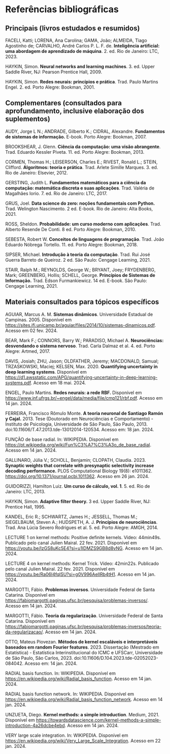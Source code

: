 # Referências bibliográficas

## Principais (livros estudados e resumidos)

FACELI, Katti; LORENA, Ana Carolina; GAMA, João; ALMEIDA, Tiago Agostinho de; CARVALHO, André Carlos P. L. F. de. **Inteligência artificial: uma abordagem de aprendizado de máquina**. 2. ed. Rio de Janeiro: LTC, 2023.

HAYKIN, Simon. **Neural networks and learning machines**. 3. ed. Upper Saddle River, NJ: Pearson Prentice Hall, 2009.

HAYKIN, Simon. **Redes neurais: princípios e prática**. Trad. Paulo Martins Engel. 2. ed. Porto Alegre: Bookman, 2001.

## Complementares (consultados para aprofundamento, inclusive elaboração dos suplementos)

AUDY, Jorge L N.; ANDRADE, Gilberto K.; CIDRAL, Alexandre. **Fundamentos de sistemas de informação.** E-book. Porto Alegre: Bookman, 2007.

BROOKSHEAR, J. Glenn. **Ciência da computação: uma visão abrangente**. Trad. Eduardo Kessler Piveta. 11. ed. Porto Alegre: Bookman, 2013.

CORMEN, Thomas H.; LEISERSON, Charles E.; RIVEST, Ronald L.; STEIN, Clifford. **Algoritmos: teoria e prática**. Trad. Arlete Simille Marques. 3. ed. Rio de Janeiro: Elsevier, 2012.

GERSTING, Judith L. **Fundamentos matemáticos para a ciência da computação: matemática discreta e suas aplicações**. Trad. Valéria de Magalhães Iorio. 7. ed. Rio de Janeiro: LTC, 2017.

GRUS, Joel. **Data science do zero: noções fundamentais com Python.** Trad. Welington Nascimento. 2 ed. E-book. Rio de Janeiro: Alta Books, 2021.

ROSS, Sheldon. **Probabilidade: um curso moderno com aplicações**. Trad. Alberto Resende De Conti. 8 ed. Porto Alegre: Bookman, 2010.

SEBESTA, Robert W. **Conceitos de linguagens de programação**. Trad. João Eduardo Nóbrega Tortello. 11. ed. Porto Alegre: Bookman, 2018.

SIPSER, Michael. **Introdução à teoria da computação**. Trad. Rui José Guerra Barreto de Queiroz. 2 ed. São Paulo: Cengage Learning, 2021.

STAIR, Ralph M.; REYNOLDS, George W.; BRYANT, Joey; FRYDENBERG, Mark; GREENBERG, Hollis; SCHELL, George. **Princípios de Sistemas de Informação.** Trad. Edson Furmankiewicz. 14 ed. E-book. São Paulo: Cengage Learning, 2021.

<!-- AGGARWAL, Charu C. **Neural networks and deep learning: a textbook**. 2. ed. Cham: Springer, 2023. -->
<!-- CHURCHLAND, Patricia Smith; SEJNOWSKI, Terrence J. **The computational brain**. 25th Anniversary ed. Cambridge, MA: The MIT Press, 2017. -->
<!-- FÁVERO, Luiz Paulo; BELFIORE, Patrícia. **Manual de análise de dados: estatística e machine learning com Excel, SPSS, Stata, R e Python.** 2. ed. Rio de Janeiro: LTC, 2024. -->
<!-- IZBICKI, Rafael; DOS SANTOS, Tiago Mendonça. **Aprendizado de máquina: uma abordagem estatística**. São Carlos: Rafael Izbicki, 2020. -->
<!-- LUGER, George F. **Inteligência artificial**. Trad. Daniel Vieira. 6. ed. São Paulo: Pearson, 2013. -->
<!-- MORETTIN, Pedro Alberto; BUSSAB, Wilton de Oliveira. **Estatística básica**. 10. ed. São Paulo: SaraivaUni, 2023. -->
<!-- MORETTIN, Pedro Alberto; SINGER, Júlio da Motta. **Estatística e ciência de dados.** 1. ed. Rio de Janeiro: LTC, 2023. -->
<!-- RUSSEL, Stuart J.; NORVIG, Peter. **Inteligência artificial: uma abordagem moderna**. Trad. Daniel Vieira; Flávio Soares Corrêa da Silva. 4. ed. Rio de Janeiro: GEN LTC, 2022. -->

## Materiais consultados para tópicos específicos

AGUIAR, Marcus A. M. **Sistemas dinâmicos**. Universidade Estadual de Campinas. 2005. Disponível em <https://sites.ifi.unicamp.br/aguiar/files/2014/10/sistemas-dinamicos.pdf>. Acesso em 02 fev. 2024.

BEAR, Mark F.; CONNORS, Barry W.; PARADISO, Michael A. **Neurociências: desvendando o sistema nervoso**. Trad. Carla Dalmaz et al. 4. ed. Porto Alegre: Artmed, 2017.

DAVIS, Josiah; ZHU, Jason; OLDFATHER, Jeremy; MACDONALD, Samual; TRZASKOWSKI, Maciej; KELSEN, Max. 2020. **Quantifying uncertainty in deep learning systems**. Disponível em <https://d1.awsstatic.com/APG/quantifying-uncertainty-in-deep-learning-systems.pdf>. Acesso em 18 mai. 2024.

ENGEL, Paulo Martins. **Redes neurais: a rede RBF.** Disponível em <https://www.inf.ufrgs.br/~engel/data/media/file/cmp121/rbf.pdf>. Acesso em 14 jan. 2024.

FERREIRA, Francisco Rômulo Monte. **A teoria neuronal de Santiago Ramón y Cajal.** 2013. Tese (Doutorado em Neurociências e Comportamento) - Instituto de Psicologia, Universidade de São Paulo, São Paulo, 2013. doi:10.11606/T.47.2013.tde-13012014-120534. Acesso em: 18 jan. 2024.

FUNÇÃO de base radial. In: WIKIPEDIA. Disponível em <https://pt.wikipedia.org/wiki/Fun%C3%A7%C3%A3o_de_base_radial>. Acesso em 14 jan. 2024.

GALLINARO, Júlia V.; SCHOLL, Benjamin; CLOPATH, Claudia. 2023. **Synaptic weights that correlate with presynaptic selectivity increase decoding performance.** PLOS Computational Biology 19(8): e1011362. <https://doi.org/10.1371/journal.pcbi.1011362>. Acesso em 26 jan. 2024.

GUIDORIZZI, Hamilton Luiz. **Um curso de cálculo, vol. 1**. 5. ed. Rio de Janeiro: LTC, 2013.

HAYKIN, Simon. **Adaptive filter theory.** 3 ed. Upper Saddle River, NJ: Prentice Hall, 1995.

KANDEL, Eric R.; SCHWARTZ, James H.; JESSELL, Thomas M.; SIEGELBAUM, Steven A.; HUDSPETH, A. J. **Princípios de neurociências**. Trad. Ana Lúcia Severo Rodrigues et al. 5. ed. Porto Alegre: AMGH, 2014.

LECTURE 1 on kernel methods: Positive definite kernels. Vídeo: 44min49s. Publicado pelo canal Julien Mairal. 22 fev. 2021. Disponível em <https://youtu.be/IzGS8uKc5E4?si=u1IDMZS9GB8d8vNG>. Acesso em 14 jan. 2024.

LECTURE 4 on kernel methods: Kernel Trick. Vídeo: 42min22s. Publicado pelo canal Julien Mairal. 22 fev. 2021. Disponível em <https://youtu.be/Ra06l4fqlSU?si=g0V996AeIlRb4tH1>. Acesso em 14 jan. 2024.

MARGOTTI, Fábio. **Problemas inversos**. Universidade Federal de Santa Catarina. Disponível em <https://fabiomargotti.paginas.ufsc.br/pesquisa/problemas-inversos/>. Acesso em 14 jan. 2024.

MARGOTTI, Fábio. **Teoria da regularização**. Universidade Federal de Santa Catarina. Disponível em <https://fabiomargotti.paginas.ufsc.br/pesquisa/problemas-inversos/teoria-da-regularizacao/>. Acesso em 14 jan. 2024.

OTTO, Mateus Piovezan. **Métodos de kernel escaláveis e interpretáveis baseados em random Fourier features**. 2023. Dissertação (Mestrado em Estatística) - Estatística Interinstitucional do ICMC e UFSCarr, Universidade de São Paulo, São Carlos, 2023. doi:10.11606/D.104.2023.tde-02052023-084042. Acesso em: 14 jan. 2024.

RADIAL basis function. In: WIKIPEDIA. Disponível em <https://en.wikipedia.org/wiki/Radial_basis_function>. Acesso em 14 jan. 2024.

RADIAL basis function network. In: WIKIPEDIA. Disponível em <https://en.wikipedia.org/wiki/Radial_basis_function_network>. Acesso em 14 jan. 2024.

UNZUETA, Diego. **Kernel methods: a simple introduction**. Medium, 2021. Disponível em <https://towardsdatascience.com/kernel-methods-a-simple-introduction-4a26dcbe4ebd>. Acesso em 14 jan. 2024.

VERY large scale integration. In: WIKIPEDIA. Disponível em <https://en.wikipedia.org/wiki/Very_Large_Scale_Integration>. Acesso em 22 jan. 2024.
